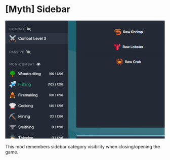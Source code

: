 # [Myth] Sidebar

![Sidebar](images/banner.png)

This mod remembers sidebar category visibility when closing/opening the game.
